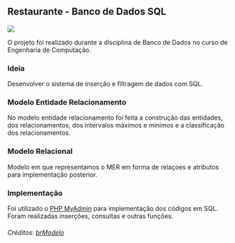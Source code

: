 ## Restaurante - Banco de Dados SQL

![](media/MER-foto.PNG)

O projeto foi realizado durante a disciplina de Banco de Dados no curso de Engenharia de Computação.

### Ideia

Desenvolver o sistema de inserção e filtragem de dados com SQL.

### Modelo Entidade Relacionamento

No modelo entidade relacionamento foi feita a construção das entidades, dos relacionamentos, dos intervalos máximos e mínimos e a classificação dos relacionamentos. 

### Modelo Relacional

Modelo em que representamos o MER em forma de relaçoes e atributos para implementação posterior.

### Implementação

Foi utilizado o [PHP MyAdmin](https://www.phpmyadmin.net/) para implementação dos códigos em SQL. Foram realizadas inserções, consultas e outras funções.

###### Créditos: [brModelo](http://www.sis4.com/brModelo/)
